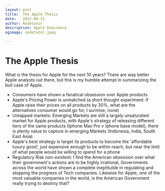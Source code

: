 ```yaml
---
layout: post
title:	The Apple Thesis
date:	2022-08-21
author:	Nodetator
description: Apple Dominance
ogimage: nodetator.jpeg

---
```


# The Apple Thesis  
What is the thesis for Apple for the next 10 years? There are way better Apple analysts out there, but this is my humble attempt in summarizing the bull case of Apple.

* Consumers have shown a fanatical obsession over Apple products
* Apple's Pricing Power is unmatched (a short thought experiment: if Apple raise their prices on all products by 30%, what are the alternatives consumer would go for, I surmise, none)
* Untapped markets: Emerging Markets are still a largely unsaturated market for Apple products, with Apple's strategy of releasing different tiers of the same products (Iphone Max Pro v Iphone base model), there is plenty value to capture in emerging Markets (Indonesia, India, South East Asia)
* Apple's best strategy is target its products to become the 'affordable luxury good', just expensive enough to be within reach, but near the limit of what people would be willing to spend for a phone
* Regulatory Risk non-existent: I find the American obsession over what their government's actions are to be highly irrational, Governments across the world have shown a complete ineptitutde in regulating and stopping the progress of Tech companies. Likewise for Apple, one of the most valuable companies in the world, is the American Government really trying to destroy that?